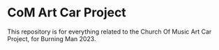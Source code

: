 # CoM Art Car Project
This repository is for everything related to the Church Of Music Art Car Project, for Burning Man 2023.
